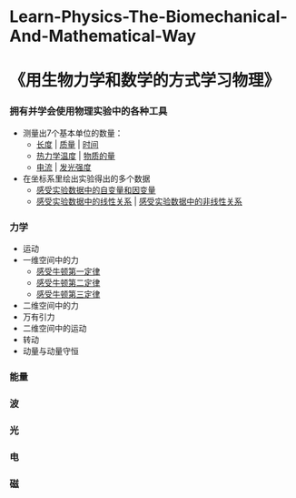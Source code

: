 # Learn-Physics-The-Biomechanical-And-Mathematical-Way
# 《用生物力学和数学的方式学习物理》

### 拥有并学会使用物理实验中的各种工具
- 测量出7个基本单位的数量：
	- [长度](/chapters/拥有并学会使用物理实验中的各种工具/测量出7个基本单位的数量/长度.md) | [质量](/chapters/拥有并学会使用物理实验中的各种工具/测量出7个基本单位的数量/质量.md) | [时间](/chapters/拥有并学会使用物理实验中的各种工具/测量出7个基本单位的数量/时间.md)
	- [热力学温度](/chapters/拥有并学会使用物理实验中的各种工具/测量出7个基本单位的数量/热力学温度.md) |                                                                                                                                                                                                                                                                         [物质的量](/chapters/拥有并学会使用物理实验中的各种工具/测量出7个基本单位的数量/物质的量.md)
	- [电流](/chapters/拥有并学会使用物理实验中的各种工具/测量出7个基本单位的数量/电流.md) | [发光强度](/chapters/拥有并学会使用物理实验中的各种工具/测量出7个基本单位的数量/发光强度.md)
- 在坐标系里绘出实验得出的多个数据
	- [感受实验数据中的自变量和因变量](/chapters/拥有并学会使用物理实验中的各种工具/在坐标系里绘出实验得出的多个数据/感受实验数据中的自变量和因变量.md)
	- [感受实验数据中的线性关系](/chapters/拥有并学会使用物理实验中的各种工具/在坐标系里绘出实验得出的多个数据/感受实验数据中的线性关系.md) | [感受实验数据中的非线性关系](/chapters/拥有并学会使用物理实验中的各种工具/在坐标系里绘出实验得出的多个数据/感受实验数据中的非线性关系.md)
 
### 力学

- 运动
- 一维空间中的力
	- [感受牛顿第一定律](/chapters/力学/一维空间中的力/感受牛顿第一定律.md)
	- [感受牛顿第二定律](/chapters/一维空间中的力/感受牛顿第二定律.md)
	- [感受牛顿第三定律](/chapters/一维空间中的力/感受牛顿第三定律.md)
- 二维空间中的力
- 万有引力
- 二维空间中的运动
- 转动
- 动量与动量守恒

### 能量



### 波 


### 光

### 电

### 磁

